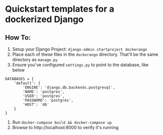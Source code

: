 # Quickstart templates for a dockerized Django

## How To:
1. Setup your Django Project: `django-admin startproject dockerango`
1. Place each of these files in the `dockerango` directory. That'll be the same directory as `manage.py`
1. Ensure you've configured `settings.py` to point to the database, like below
```
DATABASES = {
    'default': {
        'ENGINE': 'django.db.backends.postgresql',
        'NAME': 'postgres',
        'USER': 'postgres',
        'PASSWORD': 'postgres',
        'HOST': 'db'
    }
}
```
1. Run `docker-compose build && docker-compose up` 
1. Browse to http://localhost:8000 to verify it's running
